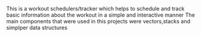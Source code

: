 This is a workout schedulers/tracker which helps to schedule and track basic information about the workout in a simple and interactive manner 
The main components that were used in this projects were vectors,stacks and simplper data structures



